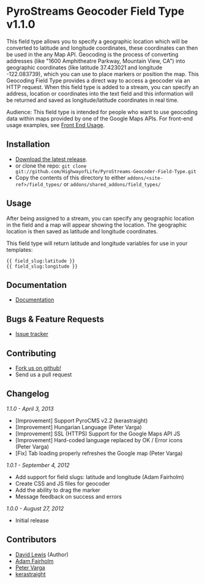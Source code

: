 # PyroStreams Geocoder Field Type v1.1.0

This field type allows you to specify a geographic location which will be converted to latitude and longitude coordinates, these coordinates can then be used in the any Map API.
Geocoding is the process of converting addresses (like "1600 Amphitheatre Parkway, Mountain View, CA") into geographic coordinates (like latitude 37.423021 and longitude -122.083739), which you can use to place markers or position the map. This Geocoding Field Type provides a direct way to access a geocoder via an HTTP request. When this field type is added to a stream, you can specify an address, location or coordinates into the text field and this information will be returned and saved as longitude/latitude coordinates in real time.

Audience: This field type is intended for people who want to use geocoding data within maps provided by one of the Google Maps APIs.
For front-end usage examples, see [Front End Usage](http://github.com/HighwayofLife/PyroStreams-Geocoder-Field-Type/wiki/Front-End-Usage).

## Installation

 * [Download the latest release](http://github.com/HighwayofLife/PyroStreams-Geocoder-Field-Type/tags).
 * or clone the repo: `git clone git://github.com/HighwayofLife/PyroStreams-Geocoder-Field-Type.git`
 * Copy the contents of this directory to either `addons/<site-ref>/field_types/` or `addons/shared_addons/field_types/`

## Usage

After being assigned to a stream, you can specify any geographic location in the field and a map will appear showing the location. The geographic location is then saved as latitude and longitude coordinates.

This field type will return latitude and longitude variables for use in your templates:

	{{ field_slug:latitude }}
	{{ field_slug:longitude }}

## Documentation

 * [Documentation](http://github.com/HighwayofLife/PyroStreams-Geocoder-Field-Type/wiki)

## Bugs & Feature Requests

 * [Issue tracker](http://github.com/HighwayofLife/PyroStreams-Geocoder-Field-Type/issues)

## Contributing

 * [Fork us on github!](http://github.com/HighwayofLife/PyroStreams-Geocoder-Field-Type)
 * Send us a pull request

## Changelog

_1.1.0 - April 3, 2013_

* [Improvement] Support PyroCMS v2.2 (kerastraight)
* [Improvement] Hungarian Language (Peter Varga)
* [Improvement] SSL (HTTPS) Support for the Google Maps API JS
* [Improvement] Hard-coded language replaced by OK / Error icons (Peter Varga)
* [Fix] Tab loading properly refreshes the Google map (Peter Varga)

_1.0.1 - September 4, 2012_

* Add support for field slugs: latitude and longitude (Adam Fairholm)
* Create CSS and JS files for geocoder
* Add the ability to drag the marker
* Message feedback on success and errors

_1.0.0 - August 27, 2012_

* Initial release

## Contributors

 * [David Lewis](http://github.com/HighwayofLife) (Author)
 * [Adam Fairholm](http://github.com/adamfairholm)
 * [Peter Varga](http://github.com/peet86)
 * [kerastraight](http://github.com/kerastraight)

